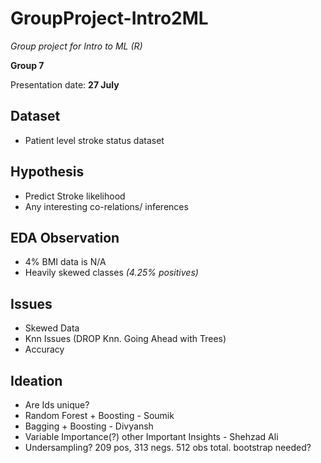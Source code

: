 # GroupProject-Intro2ML
_Group project for Intro to ML (R)_

**Group 7**

Presentation date: **27 July**

## Dataset
- Patient level stroke status dataset

## Hypothesis
- Predict Stroke likelihood
- Any interesting co-relations/ inferences

## EDA Observation
- 4% BMI data is N/A
- Heavily skewed classes _(4.25% positives)_

## Issues
- Skewed Data
- Knn Issues (DROP Knn. Going Ahead with Trees)
- Accuracy

## Ideation
- Are Ids unique?
- Random Forest + Boosting - Soumik
- Bagging + Boosting - Divyansh 
- Variable Importance(?) other Important Insights - Shehzad Ali
- Undersampling? 209 pos, 313 negs. 512 obs total. bootstrap needed?



